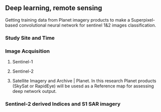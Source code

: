 ## Deep learning, remote sensing

Getting training data from Planet imagery products to make a Superpixel-based convolutional neural network for sentinel 1&2 images classification.


### Study Site and Time


### Image Acquisition
1) Sentinel-1

2) Sentinel-2

3) Satellite Imagery and Archive | Planet. 
In this research Planet products (SkySat or RapidEye) will be usesd as a Reference map for assessing deep network output.

### Sentinel-2 derived Indices and S1 SAR imagery


